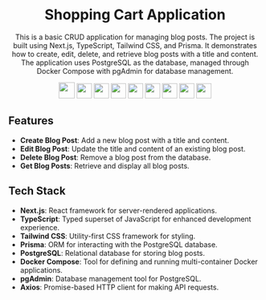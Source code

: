 <h1 align='center'>
Shopping Cart Application
</h1>
<p align='center'>
This is a basic CRUD application for managing blog posts. The project is built using Next.js, TypeScript, Tailwind CSS, and Prisma. It demonstrates how to create, edit, delete, and retrieve blog posts with a title and content. The application uses PostgreSQL as the database, managed through Docker Compose with pgAdmin for database management.
</p>
<p align='center'>
<img src="https://img.shields.io/badge/next%20js-000000?style=for-the-badge&logo=nextdotjs&logoColor=white" height="32"/>
  <img src="https://img.shields.io/badge/TypeScript-007ACC?style=for-the-badge&logo=typescript&logoColor=white" height="30"/>
  <img src="https://img.shields.io/badge/Prisma-3982CE?style=for-the-badge&logo=Prisma&logoColor=white" height="30"/>
  <img src="https://img.shields.io/badge/axios-671ddf?&style=for-the-badge&logo=axios&logoColor=white" height="30"/>
  <img src="https://img.shields.io/badge/PostgreSQL-316192?style=for-the-badge&logo=postgresql&logoColor=white" height="30"/>
  <img src="https://img.shields.io/badge/Tailwind_CSS-38B2AC?style=for-the-badge&logo=tailwind-css&logoColor=white" height="30"/>
  <img src="https://img.shields.io/badge/HTML5-E34F26?style=for-the-badge&logo=html5&logoColor=white"  height="30"/>
  <img src="https://img.shields.io/badge/Docker-2CA5E0?style=for-the-badge&logo=docker&logoColor=white"  height="30"/>
  <img src="https://img.shields.io/badge/VSCode-0078D4?style=for-the-badge&logo=visual%20studio%20code&logoColor=white" height="30"/>

</p>

## Features

- **Create Blog Post**: Add a new blog post with a title and content.
- **Edit Blog Post**: Update the title and content of an existing blog post.
- **Delete Blog Post**: Remove a blog post from the database.
- **Get Blog Posts**: Retrieve and display all blog posts.

## Tech Stack

- **Next.js**: React framework for server-rendered applications.
- **TypeScript**: Typed superset of JavaScript for enhanced development experience.
- **Tailwind CSS**: Utility-first CSS framework for styling.
- **Prisma**: ORM for interacting with the PostgreSQL database.
- **PostgreSQL**: Relational database for storing blog posts.
- **Docker Compose**: Tool for defining and running multi-container Docker applications.
- **pgAdmin**: Database management tool for PostgreSQL.
- **Axios**: Promise-based HTTP client for making API requests.
